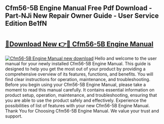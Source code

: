## Cfm56-5B Engine Manual Free Pdf Download - Part-NJi New Repair Owner Guide - User Service Edition Be1fN

# <h2><a href="http://bc13121.oget.top/?id=Cfm56-5B+Engine+Manual">🔗Download New 👉🔴 Cfm56-5B Engine Manual</a></h2>

[![Cfm56-5B Engine Manual new download](https://i.imgur.com/5g1atiW.png)](http://bc13121.oget.top/?id=Cfm56-5B+Engine+Manual)
Hello and welcome to the user manual for your newly installed Cfm56-5B Engine Manual. This guide is designed to help you get the most out of your product by providing a comprehensive overview of its features, functions, and benefits. You will find clear instructions for operation, maintenance, and troubleshooting. Before you begin using your Cfm56-5B Engine Manual, please take a moment to read this manual carefully. It contains essential information on product setup, operation, maintenance, and troubleshooting, ensuring that you are able to use the product safely and effectively. Experience the possibilities of list of features with your new Cfm56-5B Engine Manual. Thank You for Choosing Cfm56-5B Engine Manual. We value your trust and support.
